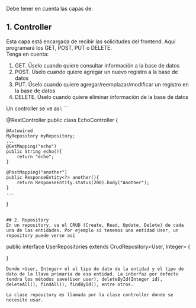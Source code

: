 Debe tener en cuenta las capas de:

## 1. Controller
Esta capa está encargada de recibir las solicitudes del frontend. Aquí programará los GET, POST, PUT o DELETE.<br>
Tenga en cuenta:<br>
<ol>
    <li>GET. Úselo cuando quiere consultar información a la base de datos</li>
    <li>POST. Úselo cuando quiere agregar un nuevo registro a la base de datos</li>
    <li>PUT. Úselo cuando quiere agregar/reemplazar/modificar un registro en la base de datos</li>
    <li>DELETE. Úselo cuando quiere eliminar información de la base de datos</li>
</ol>
Un controller se ve así:
```

@RestController
public class EchoController {

    @Autowired
    MyRepository myRepository;
    ...
    @GetMapping("echo")
    public String echo(){
        return "echo";
    }
    
    @PostMapping("another")
    public ResponseEntity<?> another(){
        return ResponseEntity.status(200).body("Another");
    }
    ...
}

```

## 2. Repository
En un repository, va el CRUD (Create, Read, Update, Delete) de cada una de las entidades. Por ejemplo si tenemos una entidad User, un repository puede verse así

```
public interface UserRepositories extends CrudRepository<User, Integer> {

}
``` 
Donde <User, Integer> el el tipo de dato de la entidad y el tipo de dato de la llave primaria de esa entidad. La interfaz por defecto tendrá los métodos save(User user), deleteById(Integer id), deleteAll(), findAll(), findById(), entre otros. 

La clase repository es llamada por la clase controller donde se necesite usar.
